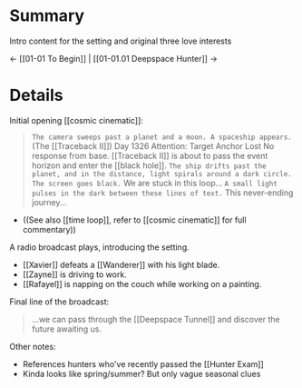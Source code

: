 # Summary
Intro content for the setting and original three love interests

← [[01-01 To Begin]] | [[01-01.01 Deepspace Hunter]] →
# Details
Initial opening [[cosmic cinematic]]:
> `The camera sweeps past a planet and a moon. A spaceship appears.` (The [[Traceback II]])
> Day 1326 
> Attention: Target Anchor Lost
> No response from base.
> [[Traceback II]] is about to pass the event horizon and enter the [[black hole]].
> `The ship drifts past the planet, and in the distance, light spirals around a dark circle. The screen goes black.`
> We are stuck in this loop... 
> `A small light pulses in the dark between these lines of text.`
> This never-ending journey...
* ((See also [[time loop]], refer to [[cosmic cinematic]] for full commentary))

A radio broadcast plays, introducing the setting.
* [[Xavier]] defeats a [[Wanderer]] with his light blade.
* [[Zayne]] is driving to work.
* [[Rafayel]] is napping on the couch while working on a painting.

Final line of the broadcast:
> ...we can pass through the [[Deepspace Tunnel]] and discover the future awaiting us.

Other notes:
* References hunters who've recently passed the [[Hunter Exam]]
* Kinda looks like spring/summer? But only vague seasonal clues